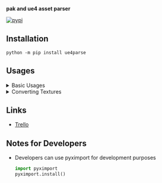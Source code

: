 **pak and ue4 asset parser**

[![pypi](https://img.shields.io/pypi/v/ue4parse.svg)](https://pypi.python.org/pypi/valorant-api/)

## Installation
`python -m pip install ue4parse`


## Usages

<details>
<summary>Basic Usages</summary>

```python
from UE4Parse.Assets.Objects.FGuid import FGuid
from UE4Parse.Provider import DefaultFileProvider, MappingProvider
from UE4Parse.Versions import EUEVersion, VersionContainer
from UE4Parse.Encryption import FAESKey

import logging

logging.getLogger("UE4Parse").setLevel(logging.INFO)  # set logging level

path = r"C:\Program Files\Epic Games\Fortnite\FortniteGame\Content\Paks"

aeskeys = {
    FGuid(0,0,0,0): FAESKey("0xFE478B39DF1B1D4E8D8DFD38272F216DBE933E7F80ADCC45DC4108D70428F37D"),
}

import gc; gc.disable() # temporarily disabling garbage collector gives a huge performance boost

provider = DefaultFileProvider(path, VersionContainer(EUEVersion.LATEST))
provider.initialize()
provider.submit_keys(aeskeys)  # mount files

gc.enable() # enable garbage collector again

provider.mappings = MappingProvider()

package_path = 'FortniteGame/Content/Animation/Game/MainPlayer/Skydive/ParaGlide/MechanicalEngineer/BS_MechanicalEngineer_Into_NoPack_GLIDER'

package = provider.try_load_package(package_path)
if package is not None:
    package_dict = package.get_dict() # get json serializable dict

    # write package_dict to json
    import json
    with open('something.json', 'w') as f:
        json.dump(package_dict, f, indent=4)
```
</details>

<details>
<summary>Converting Textures</summary>

```python
if texture := package.find_export_of_type("Texture2D"):
    image = texture.decode()  # returns PIL Image object
    image.save("cool_image.png", "PNG")  # save image
    # for more information refer to https://pillow.readthedocs.io/en/stable/reference/Image.html?highlight=Image#PIL.Image.Image
```
</details>


## Links

- [Trello](https://trello.com/b/yp0hx22L/pyue4parse)

## Notes for Developers

- Developers can use pyximport for development purposes 

    ```python 
    import pyximport
    pyximport.install()
    ```
